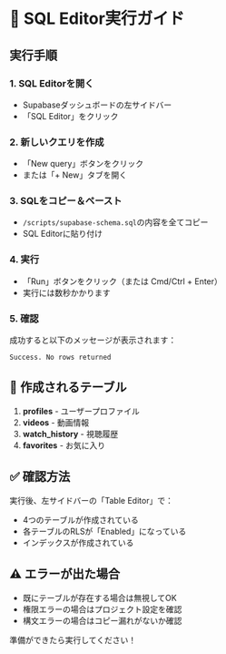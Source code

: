 # 📝 SQL Editor実行ガイド

## 実行手順

### 1. SQL Editorを開く
- Supabaseダッシュボードの左サイドバー
- 「SQL Editor」をクリック

### 2. 新しいクエリを作成
- 「New query」ボタンをクリック
- または「+ New」タブを開く

### 3. SQLをコピー＆ペースト
- `/scripts/supabase-schema.sql`の内容を全てコピー
- SQL Editorに貼り付け

### 4. 実行
- 「Run」ボタンをクリック（または Cmd/Ctrl + Enter）
- 実行には数秒かかります

### 5. 確認
成功すると以下のメッセージが表示されます：
```
Success. No rows returned
```

## 🎯 作成されるテーブル

1. **profiles** - ユーザープロファイル
2. **videos** - 動画情報
3. **watch_history** - 視聴履歴
4. **favorites** - お気に入り

## ✅ 確認方法

実行後、左サイドバーの「Table Editor」で：
- 4つのテーブルが作成されている
- 各テーブルのRLSが「Enabled」になっている
- インデックスが作成されている

## ⚠️ エラーが出た場合

- 既にテーブルが存在する場合は無視してOK
- 権限エラーの場合はプロジェクト設定を確認
- 構文エラーの場合はコピー漏れがないか確認

準備ができたら実行してください！